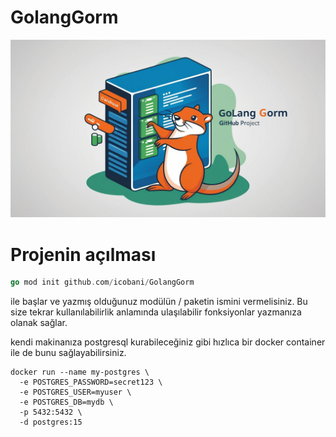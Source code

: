 # GolangGorm

![Logo](Logo.jpg)


# Projenin açılması

``` go
go mod init github.com/icobani/GolangGorm
```


ile başlar ve yazmış olduğunuz modülün / paketin ismini vermelisiniz.
Bu size tekrar kullanılabilirlik anlamında ulaşılabilir fonksiyonlar yazmanıza olanak sağlar.


kendi makinanıza postgresql kurabileceğiniz gibi hızlıca bir docker container ile de bunu sağlayabilirsiniz.



``` shell
docker run --name my-postgres \
  -e POSTGRES_PASSWORD=secret123 \
  -e POSTGRES_USER=myuser \
  -e POSTGRES_DB=mydb \
  -p 5432:5432 \
  -d postgres:15
```

